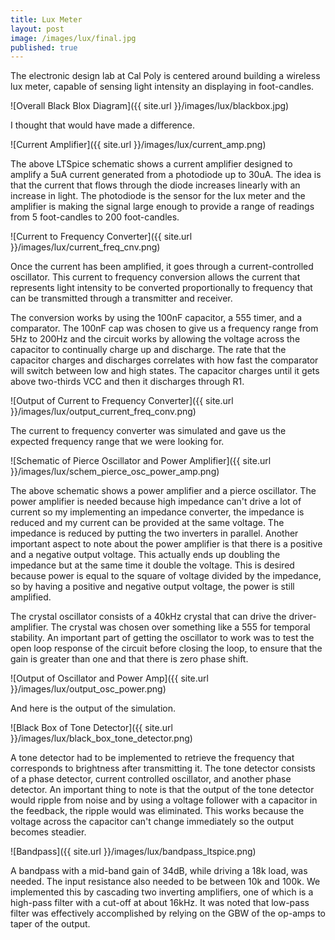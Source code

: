```yaml
---
title: Lux Meter
layout: post
image: /images/lux/final.jpg
published: true
---
```


The electronic design lab at Cal Poly is centered around building a wireless lux meter, capable of sensing light intensity an displaying in foot-candles.

<!-- more -->

![Overall Black Blox Diagram]({{ site.url }}/images/lux/blackbox.jpg)

I thought that would have made a difference.

![Current Amplifier]({{ site.url }}/images/lux/current_amp.png)
 
The above LTSpice schematic shows a current amplifier designed to amplify a 5uA current generated from a photodiode up to 30uA. The idea is that the current that flows through the diode increases linearly with an increase in light. The photodiode is the sensor for the lux meter and the amplifier is making the signal large enough to provide a range of readings from 5 foot-candles to 200 foot-candles.

![Current to Frequency Converter]({{ site.url }}/images/lux/current_freq_cnv.png)

Once the current has been amplified, it goes through a current-controlled oscillator. This current to frequency conversion allows the current that represents light intensity to be converted proportionally to frequency that can be transmitted through a transmitter and receiver.

The conversion works by using the 100nF capacitor, a 555 timer, and a comparator. The 100nF cap was chosen to give us a frequency range from 5Hz to 200Hz and the circuit works by allowing the voltage across the capacitor to continually charge up and discharge. The rate that the capacitor charges and discharges correlates with how fast the comparator will switch between low and high states. The capacitor charges until it gets above two-thirds VCC and then it discharges through R1.

![Output of Current to Frequency Converter]({{ site.url }}/images/lux/output_current_freq_conv.png)

The current to frequency converter was simulated and gave us the expected frequency range that we were looking for. 

![Schematic of Pierce Oscillator and Power Amplifier]({{ site.url }}/images/lux/schem_pierce_osc_power_amp.png)

The above schematic shows a power amplifier and a pierce oscillator. The power amplifier is needed because high impedance can't drive a lot of current so my implementing an impedance converter, the impedance is reduced and my current can be provided at the same voltage. The impedance is reduced by putting the two inverters in parallel. Another important aspect to note about the power amplifier is that there is a positive and a negative output voltage. This actually ends up doubling the impedance but at the same time it double the voltage. This is desired because power is equal to the square of voltage divided by the impedance, so by having a positive and negative output voltage, the power is still amplified. 

The crystal oscillator consists of a 40kHz crystal that can drive the driver-amplifier. The crystal was chosen over something like a 555 for temporal stability. An important part of getting the oscillator to work was to test the open loop response of the circuit before closing the loop, to ensure that the gain is greater than one and that there is zero phase shift. 

![Output of Oscillator and Power Amp]({{ site.url }}/images/lux/output_osc_power.png)

And here is the output of the simulation.

![Black Box of Tone Detector]({{ site.url }}/images/lux/black_box_tone_detector.png)

A tone detector had to be implemented to retrieve the frequency that corresponds to brightness after transmitting it. The tone detector consists of a phase detector, current controlled oscillator, and another phase detector. An important thing to note is that the output of the tone detector would ripple from noise and by using a voltage follower with a capacitor in the feedback, the ripple would was eliminated. This works because the voltage across the capacitor can't change immediately so the output becomes steadier. 

![Bandpass]({{ site.url }}/images/lux/bandpass_ltspice.png)

A bandpass with a mid-band gain of 34dB, while driving a 18k load, was needed. The input resistance also needed to be between 10k and 100k. We implemented this by cascading two inverting amplifiers, one of which is a high-pass filter with a cut-off at about 16kHz. It was noted that low-pass filter was effectively accomplished by relying on the GBW of the op-amps to taper of the output.